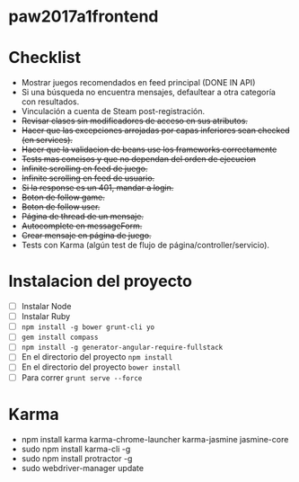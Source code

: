 # paw2017a1frontend

# Checklist

- Mostrar juegos recomendados en feed principal (DONE IN API)
- Si una búsqueda no encuentra mensajes, defaultear a otra categoría con resultados.
- Vinculación a cuenta de Steam post-registración.
- ~~Revisar clases sin modificadores de acceso en sus atributos.~~
- ~~Hacer que las excepciones arrojadas por capas inferiores sean checked (en services).~~
- ~~Hacer que la validacion de beans use los frameworks correctamente~~
- ~~Tests mas concisos y que no dependan del orden de ejecucion~~
- ~~Infinite scrolling en feed de juego.~~
- ~~Infinite scrolling en feed de usuario.~~
- ~~Si la response es un 401, mandar a login.~~
- ~~Boton de follow game.~~
- ~~Boton de follow user.~~
- ~~Página de thread de un mensaje.~~
- ~~Autocomplete en messageForm.~~
- ~~Crear mensaje en página de juego.~~
- Tests con Karma (algún test de flujo de página/controller/servicio).


# Instalacion del proyecto
- [ ] Instalar Node
- [ ] Instalar Ruby
- [ ] `npm install -g bower grunt-cli yo`
- [ ] `gem install compass`
- [ ] `npm install -g generator-angular-require-fullstack`
- [ ] En el directorio del proyecto `npm install`
- [ ] En el directorio del proyecto `bower install`
- [ ] Para correr `grunt serve --force`

# Karma
- npm install karma karma-chrome-launcher karma-jasmine jasmine-core
- sudo npm install karma-cli -g
- sudo npm install protractor -g
- sudo webdriver-manager update
